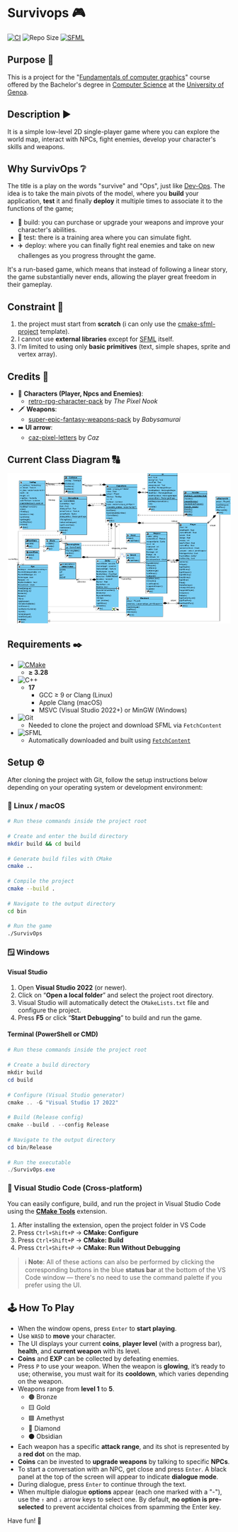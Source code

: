 # Survivops 🎮

[![CI](https://github.com/flaventu/survivops/actions/workflows/ci.yml/badge.svg)](https://github.com/flaventu/survivops/actions/workflows/ci.yml)
![Repo Size](https://img.shields.io/github/repo-size/flaventu/survivops)
[![SFML](https://img.shields.io/badge/SFML-3.0.1-green?logo=sfml)](https://www.sfml-dev.org/)

## Purpose 🥅

This is a project for the "[Fundamentals of computer graphics](https://corsi.unige.it/off.f/2024/ins/77856)" course offered by the Bachelor's degree in [Computer Science](https://corsi.unige.it/corsi/8759) at the [University of Genoa](https://unige.it/).

## Description ▶️

It is a simple low-level 2D single-player game where you can explore the world map, interact with NPCs, fight enemies, develop your character's skills and weapons.

## Why SurvivOps ❔

The title is a play on the words "survive" and "Ops", just like [Dev-Ops](https://azure.microsoft.com/it-it/resources/cloud-computing-dictionary/what-is-devops). The idea is to take the main pivots of the model, where you **build** your application, **test** it and finally **deploy** it multiple times to associate it to the functions of the game;

- 🔧 build: you can purchase or upgrade your weapons and improve your character's abilities.
- 🧪 test: there is a training area where you can simulate fight.
- ✈️ deploy: where you can finally fight real enemies and take on new challenges as you progress throught the game.

It's a run-based game, which means that instead of following a linear story, the game substantially never ends, allowing the player great freedom in their gameplay.

## Constraint 🛑

1. the project must start from **scratch** (i can only use the [cmake-sfml-project](https://github.com/SFML/cmake-sfml-project) template).
2. I cannot use **external libraries** except for [SFML](https://www.sfml-dev.org/) itself.
3. I'm limited to using only **basic primitives** (text, simple shapes, sprite and vertex array).

## Credits 🌟

- 👥 **Characters (Player, Npcs and Enemies)**:
  - [retro-rpg-character-pack](https://the-pixel-nook.itch.io/retro-rpg-character-pack) by *The Pixel Nook*
- 🗡️ **Weapons**:
  - [super-epic-fantasy-weapons-pack](https://babysamurai.itch.io/super-epic-fantasy-weapons-pack) by *Babysamurai*
- ➡️ **UI arrow**:
  - [caz-pixel-letters](https://cazwolf.itch.io/caz-pixel-letters) by *Caz*

## Current Class Diagram 🔠

![class diagram](docs/class_diagram.png)

## Requirements ✒️

- [![CMake](https://img.shields.io/badge/CMake-white?logo=cmake&logoColor=darkred)](https://cmake.org/)
  - **≥ 3.28**
- ![C++](https://img.shields.io/badge/C%2B%2B-white.svg?logo=c%2B%2B&logoColor=darkblue)
  - **17**
    - GCC ≥ 9 or Clang (Linux)
    - Apple Clang (macOS)
    - MSVC (Visual Studio 2022+) or MinGW (Windows)
- ![Git](https://img.shields.io/badge/Git-white?logo=git)
  - Needed to clone the project and download SFML via `FetchContent`
- ![SFML](https://img.shields.io/badge/SFML-white?logo=sfml)
  - Automatically downloaded and built using [`FetchContent`](https://cmake.org/cmake/help/latest/module/FetchContent.html)

## Setup ⚙️

After cloning the project with Git, follow the setup instructions below depending on your operating system or development environment:

### 🐧 Linux / macOS

```bash
# Run these commands inside the project root

# Create and enter the build directory
mkdir build && cd build

# Generate build files with CMake
cmake ..

# Compile the project
cmake --build .

# Navigate to the output directory
cd bin

# Run the game
./SurvivOps
```

### 🪟 Windows

#### Visual Studio

1. Open **Visual Studio 2022** (or newer).
2. Click on “**Open a local folder**” and select the project root directory.
3. Visual Studio will automatically detect the `CMakeLists.txt` file and configure the project.
4. Press **F5** or click “**Start Debugging**” to build and run the game.

#### Terminal (PowerShell or CMD)

```powershell
# Run these commands inside the project root

# Create a build directory
mkdir build
cd build

# Configure (Visual Studio generator)
cmake .. -G "Visual Studio 17 2022"

# Build (Release config)
cmake --build . --config Release

# Navigate to the output directory
cd bin/Release

# Run the executable
./SurvivOps.exe
```

### 🧩 Visual Studio Code (Cross-platform)

You can easily configure, build, and run the project in Visual Studio Code using the [**CMake Tools**](https://code.visualstudio.com/docs/cpp/cmake-linux) extension.

1. After installing the extension, open the project folder in VS Code
2. Press `Ctrl+Shift+P` → **CMake: Configure**
3. Press `Ctrl+Shift+P` → **CMake: Build**
4. Press `Ctrl+Shift+P` → **CMake: Run Without Debugging**

> ℹ️ **Note**: All of these actions can also be performed by clicking the corresponding buttons in the blue **status bar** at the bottom of the VS Code window — there's no need to use the command palette if you prefer using the UI.

## 🕹️ How To Play

- When the window opens, press `Enter` to **start playing**.
- Use `WASD` to **move** your character.
- The UI displays your current **coins**, **player level** (with a progress bar), **health**, and **current weapon** with its level.
- **Coins** and **EXP** can be collected by defeating enemies.
- Press `P` to use your weapon. When the weapon is **glowing**, it’s ready to use; otherwise, you must wait for its **cooldown**, which varies depending on the weapon.
- Weapons range from **level 1** to **5**.
  - 🟤 Bronze
  - 🟨 Gold
  - 🟪 Amethyst
  - 🔷 Diamond
  - ⚫ Obsidian
- Each weapon has a specific **attack range**, and its shot is represented by a **red dot** on the map.
- **Coins** can be invested to **upgrade weapons** by talking to specific **NPCs**.
- To start a conversation with an NPC, get close and press `Enter`. A black panel at the top of the screen will appear to indicate **dialogue mode**.
- During dialogue, press `Enter` to continue through the text.
- When multiple dialogue **options** appear (each one marked with a "-"), use the `⇑` and `⇓` arrow keys to select one. By default, **no option is pre-selected** to prevent accidental choices from spamming the Enter key.

Have fun! 💟
